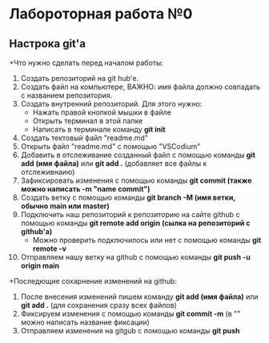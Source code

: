  # Лабороторная работа №0
 ## Настрока git'а
 +Что нужно сделать перед началом работы:
 1. Создать репозиторий на git hub'е.
 2. Создать файл на компьютере, ВАЖНО: имя файла должно совпадать с названием репозитория.
 3. Создать внутренний репозиторий. Для этого нужно:
    + Нажать правой кнопкой мышки в файле
    + Открыть терминал в этой папке
    + Написать в терминале команду **git init**
4. Создать тектовый файл "readme.md"
5. Открыть файл "readme.md" с помощью "VSCodium"
6. Добавить в отслеживание созданный файл с помощью команды **git add (имя файла)** или **git add .** (добавляет все файлы к отслеживнаию)
7. Зафиксировать изменения с помощью команды **git commit (также можно написать -m "name commit")**
8. Создать ветку с помощью команды **git branch -M (имя ветки, обычно main или master)**
9. Подключить наш репозиторий к репозиторию на сайте github с помощью команды **git remote add origin (сылка на репозиторий с github'a)**
    + Можно проверить подключилось или нет с помощью команды **git remote -v**
10. Отправляем нашу ветку на github с помощью команды **git push -u origin main**

+Последющие сохарнение изменений на github:
1. После внесения изменений пишем команду **git add (имя файла)** или **git add .** (для сохранения сразу всех файлов) 
2. Фиксируем изменения с помощью команды **git commit -m** (в "" можно написать название фиксации)
3. Отправляем изменения на gitgub с помощью команды **git push**


